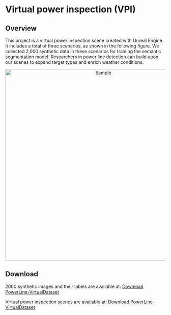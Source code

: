 # Virtual power inspection (VPI)

## Overview
This project is a virtual power inspection scene created with Unreal Engine. It includes a total of three scenarios, as shown in the following figure. We collected 2,000 synthetic data in these scenarios for training the semantic segmentation model. Researchers in power line detection can build upon our scenes to expand target types and enrich weather conditions. 

<div style="text-align: center;">
    <img src="sample.jpg" alt="Sample" width="600" title="Sample">
</div>

## Download
2000 synthetic images and their labels are available at: [Download PowerLine-VirtualDataset](Your_Download_Link_Here)  

Virtual power inspection scenes are available at: [Download PowerLine-VirtualDataset](Your_Download_Link_Here)  
